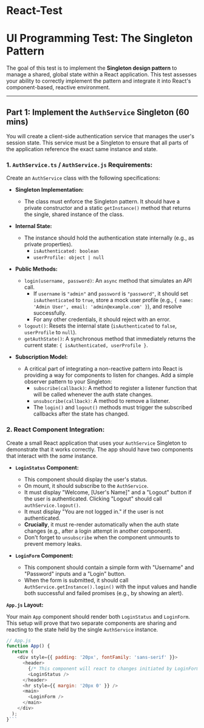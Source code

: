 # React-Test
# UI Programming Test: The Singleton Pattern

The goal of this test is to implement the **Singleton design pattern** to manage a shared, global state within a React application. This test assesses your ability to correctly implement the pattern and integrate it into React's component-based, reactive environment.

---

## Part 1: Implement the `AuthService` Singleton (60 mins)

You will create a client-side authentication service that manages the user's session state. This service must be a Singleton to ensure that all parts of the application reference the exact same instance and state.

### **1. `AuthService.ts` / `AuthService.js` Requirements:**

Create an `AuthService` class with the following specifications:

* **Singleton Implementation:**
    * The class must enforce the Singleton pattern. It should have a private constructor and a static `getInstance()` method that returns the single, shared instance of the class.

* **Internal State:**
    * The instance should hold the authentication state internally (e.g., as private properties).
        * `isAuthenticated: boolean`
        * `userProfile: object | null`

* **Public Methods:**
    * `login(username, password)`: An `async` method that simulates an API call.
        * If `username` is `"admin"` and `password` is `"password"`, it should set `isAuthenticated` to `true`, store a mock user profile (e.g., `{ name: 'Admin User', email: 'admin@example.com' }`), and resolve successfully.
        * For any other credentials, it should reject with an error.
    * `logout()`: Resets the internal state (`isAuthenticated` to `false`, `userProfile` to `null`).
    * `getAuthState()`: A synchronous method that immediately returns the current state: `{ isAuthenticated, userProfile }`.

* **Subscription Model:**
    * A critical part of integrating a non-reactive pattern into React is providing a way for components to listen for changes. Add a simple observer pattern to your Singleton:
        * `subscribe(callback)`: A method to register a listener function that will be called whenever the auth state changes.
        * `unsubscribe(callback)`: A method to remove a listener.
        * The `login()` and `logout()` methods must trigger the subscribed callbacks after the state has changed.

### **2. React Component Integration:**

Create a small React application that uses your `AuthService` Singleton to demonstrate that it works correctly. The app should have two components that interact with the *same* instance.

* **`LoginStatus` Component:**
    * This component should display the user's status.
    * On mount, it should subscribe to the `AuthService`.
    * It must display "Welcome, [User's Name]" and a "Logout" button if the user is authenticated. Clicking "Logout" should call `authService.logout()`.
    * It must display "You are not logged in." if the user is not authenticated.
    * **Crucially**, it must re-render automatically when the auth state changes (e.g., after a login attempt in another component).
    * Don't forget to `unsubscribe` when the component unmounts to prevent memory leaks.

* **`LoginForm` Component:**
    * This component should contain a simple form with "Username" and "Password" inputs and a "Login" button.
    * When the form is submitted, it should call `AuthService.getInstance().login()` with the input values and handle both successful and failed promises (e.g., by showing an alert).

**`App.js` Layout:**

Your main `App` component should render both `LoginStatus` and `LoginForm`. This setup will prove that two separate components are sharing and reacting to the state held by the single `AuthService` instance.

```javascript
// App.js
function App() {
  return (
    <div style={{ padding: '20px', fontFamily: 'sans-serif' }}>
      <header>
        {/* This component will react to changes initiated by LoginForm */}
        <LoginStatus />
      </header>
      <hr style={{ margin: '20px 0' }} />
      <main>
        <LoginForm />
      </main>
    </div>
  );
}```
